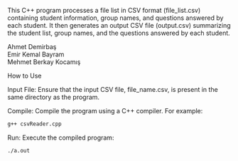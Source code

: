 This C++ program processes a file list in CSV format (file_list.csv) containing student information, group names, 
and questions answered by each student. It then generates an output CSV file (output.csv) summarizing the student list, group names, and the questions answered by each student.

Ahmet Demirbaş\
Emir Kemal Bayram\
Mehmet Berkay Kocamış

How to Use

Input File: Ensure that the input CSV file, file_name.csv, is present in the same directory as the program.

Compile: Compile the program using a C++ compiler. For example:

```bash
g++ csvReader.cpp
```
Run: Execute the compiled program:
```bash
./a.out
```

